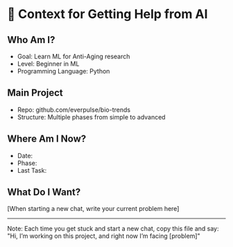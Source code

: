 # 🤖 Context for Getting Help from AI

## Who Am I?
- Goal: Learn ML for Anti-Aging research
- Level: Beginner in ML
- Programming Language: Python

## Main Project
- Repo: github.com/everpulse/bio-trends
- Structure: Multiple phases from simple to advanced

## Where Am I Now?
- Date:
- Phase:
- Last Task:

## What Do I Want?
[When starting a new chat, write your current problem here]

---

Note: Each time you get stuck and start a new chat,
copy this file and say: "Hi, I’m working on this project, and right now I’m facing [problem]"
